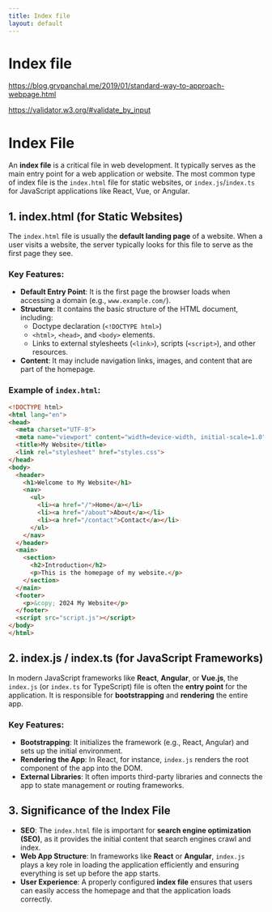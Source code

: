 ```yaml
---
title: Index file
layout: default
---
```


# Index file

 https://blog.grvpanchal.me/2019/01/standard-way-to-approach-webpage.html

 https://validator.w3.org/#validate_by_input

 # Index File

An **index file** is a critical file in web development. It typically serves as the main entry point for a web application or website. The most common type of index file is the `index.html` file for static websites, or `index.js`/`index.ts` for JavaScript applications like React, Vue, or Angular.

## 1. **index.html (for Static Websites)**
The `index.html` file is usually the **default landing page** of a website. When a user visits a website, the server typically looks for this file to serve as the first page they see.

### Key Features:
- **Default Entry Point**: It is the first page the browser loads when accessing a domain (e.g., `www.example.com/`).
- **Structure**: It contains the basic structure of the HTML document, including:
  - Doctype declaration (`<!DOCTYPE html>`)
  - `<html>`, `<head>`, and `<body>` elements.
  - Links to external stylesheets (`<link>`), scripts (`<script>`), and other resources.
- **Content**: It may include navigation links, images, and content that are part of the homepage.

### Example of `index.html`:

```html
<!DOCTYPE html>
<html lang="en">
<head>
  <meta charset="UTF-8">
  <meta name="viewport" content="width=device-width, initial-scale=1.0">
  <title>My Website</title>
  <link rel="stylesheet" href="styles.css">
</head>
<body>
  <header>
    <h1>Welcome to My Website</h1>
    <nav>
      <ul>
        <li><a href="/">Home</a></li>
        <li><a href="/about">About</a></li>
        <li><a href="/contact">Contact</a></li>
      </ul>
    </nav>
  </header>
  <main>
    <section>
      <h2>Introduction</h2>
      <p>This is the homepage of my website.</p>
    </section>
  </main>
  <footer>
    <p>&copy; 2024 My Website</p>
  </footer>
  <script src="script.js"></script>
</body>
</html>
```

## 2. index.js / index.ts (for JavaScript Frameworks)

In modern JavaScript frameworks like **React**, **Angular**, or **Vue.js**, the `index.js` (or `index.ts` for TypeScript) file is often the **entry point** for the application. It is responsible for **bootstrapping** and **rendering** the entire app.

### Key Features:
- **Bootstrapping**: It initializes the framework (e.g., React, Angular) and sets up the initial environment.
- **Rendering the App**: In React, for instance, `index.js` renders the root component of the app into the DOM.
- **External Libraries**: It often imports third-party libraries and connects the app to state management or routing frameworks.

## 3. Significance of the Index File

- **SEO**: The `index.html` file is important for **search engine optimization (SEO)**, as it provides the initial content that search engines crawl and index.
- **Web App Structure**: In frameworks like **React** or **Angular**, `index.js` plays a key role in loading the application efficiently and ensuring everything is set up before the app starts.
- **User Experience**: A properly configured **index file** ensures that users can easily access the homepage and that the application loads correctly.



